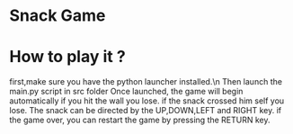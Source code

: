 # Snack Game
# How to play it ?
first,make sure you have the python launcher installed.\n
Then launch the main.py script in src folder 
Once launched, the game will begin automatically 
if you hit the wall you lose.
if the snack crossed him self you lose.
The snack can be directed by the UP,DOWN,LEFT and RIGHT key.
if the game over, you can restart the game by pressing the RETURN key.
